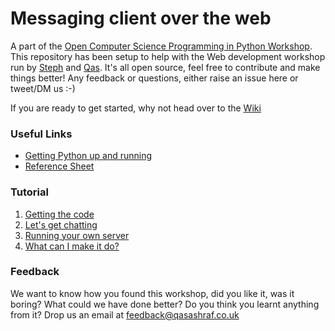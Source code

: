 Messaging client over the web
=======================

A part of the [Open Computer Science Programming in Python Workshop](http://opencomputerscience.co.uk/events/python-workshop-november). This repository has been setup to help with the Web development workshop run by [Steph](https://twitter.com/StephCook22) and [Qas](https://twitter.com/QasAshraf). It's all open source, feel free to contribute and make things better! Any feedback or questions, either raise an issue here or tweet/DM us :-)

If you are ready to get started, why not head over to the [Wiki](https://github.com/QasAshraf/cloaked-octo-hipster.py/wiki)

### Useful Links
* [Getting Python up and running](https://github.com/QasAshraf/cloaked-octo-hipster.py/wiki/Setting-up-Python)
* [Reference Sheet](https://github.com/QasAshraf/cloaked-octo-hipster.py/wiki/Worksheet)

### Tutorial
1. [Getting the code](https://github.com/QasAshraf/cloaked-octo-hipster.py/wiki/Getting-a-hold-of-the-code)
1. [Let's get chatting](https://github.com/QasAshraf/cloaked-octo-hipster.py/wiki/Let's-get-chatting)
1. [Running your own server](https://github.com/QasAshraf/cloaked-octo-hipster.py/wiki/Running-your-own-server)
1. [What can I make it do?](https://github.com/QasAshraf/cloaked-octo-hipster.py/wiki/Extensions)

### Feedback
We want to know how you found this workshop, did you like it, was it boring? What could we have done better? Do you think you learnt anything from it? Drop us an email at feedback@qasashraf.co.uk

